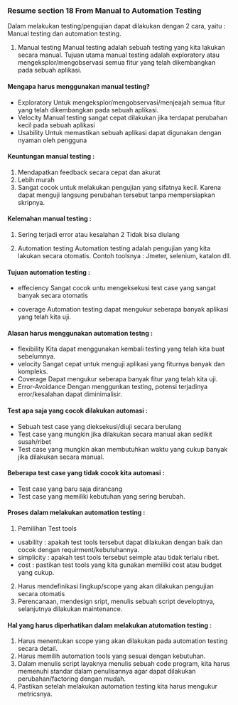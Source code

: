 ### Resume section 18 From Manual to Automation Testing

Dalam melakukan testing/pengujian dapat dilakukan dengan 2 cara, yaitu :
Manual testing dan automation testing.
1. Manual testing
Manual testing adalah sebuah testing yang kita lakukan secara manual.
Tujuan utama manual testing adalah exploratory atau mengeksplor/mengobservasi semua fitur yang telah dikembangkan pada sebuah aplikasi.

#### Mengapa harus menggunakan manual testing?
- Exploratory
Untuk mengeksplor/mengobservasi/menjeajah semua fitur yang telah dikembangkan pada sebuah aplikasi.
- Velocity
Manual testing sangat cepat dilakukan jika terdapat perubahan kecil pada sebuah aplikasi
- Usability
Untuk memastikan sebuah aplikasi dapat digunakan dengan nyaman oleh pengguna

#### Keuntungan manual testing :
1. Mendapatkan feedback secara cepat dan akurat
2. Lebih murah
3. Sangat cocok untuk melakukan pengujian yang sifatnya kecil. Karena dapat menguji langsung perubahan tersebut tanpa mempersiapkan skripnya.

#### Kelemahan manual testing :
1. Sering terjadi error atau kesalahan
2 Tidak bisa diulang

2. Automation testing
Automation testing adalah pengujian yang kita lakukan secara otomatis. Contoh toolsnya : Jmeter, selenium, katalon dll.

#### Tujuan automation testing :
- effeciency
Sangat cocok untu mengeksekusi test case yang sangat banyak secara otomatis

- coverage
Automation testing dapat mengukur seberapa banyak aplikasi yang telah kita uji.

#### Alasan harus menggunakan automation testng :
- flexibility
Kita dapat menggunakan kembali testing yang telah kita buat sebelumnya.
- velocity
Sangat cepat untuk menguji aplikasi yang fiturnya banyak dan kompleks.
- Coverage
Dapat mengukur seberapa banyak fitur yang telah kita uji.
- Error-Avoidance
Dengan menggunkan testing, potensi terjadinya error/kesalahan dapat diminimalisir.

#### Test apa saja yang cocok dilakukan automasi :
- Sebuah test case yang dieksekusi/diuji secara berulang
- Test case yang mungkin jika dilakukan secara manual akan sedikit susah/ribet
- Test case yang mungkin akan membutuhkan waktu yang cukup banyak jika dilakukan secara manual.

#### Beberapa test case yang tidak cocok kita automasi :
- Test case yang baru saja dirancang
- Test case yang memiliki kebutuhan yang sering berubah.

#### Proses dalam melakukan automation testing :
1. Pemilihan Test tools 
- usability : apakah test tools tersebut dapat dilakukan dengan baik dan cocok dengan requirment/kebutuhannya.
- simplicity : apakah test tools tersebut seimple atau tidak terlalu ribet.
- cost : pastikan test tools yang kita gunakan memiliki cost atau budget yang cukup.

2. Harus mendefinikasi lingkup/scope yang akan dilakukan pengujian secara otomatis
3. Perencanaan, mendesign sript, menulis sebuah script developtnya, selanjutnya dilakukan maintenance.

#### Hal yang harus diperhatikan dalam melakukan atutomation testing :
1. Harus menentukan scope yang akan dilakukan pada automation testing secara detail.
2. Harus memilih automation tools yang sesuai dengan kebutuhan.
3. Dalam menulis script layaknya menulis sebuah code program, kita harus memenuhi standar dalam penulisannya agar dapat dilakukan perubahan/factoring dengan mudah.
4. Pastikan setelah melakukan automation testing kita harus mengukur metricsnya.






